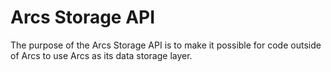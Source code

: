 # Arcs Storage API

The purpose of the Arcs Storage API is to make it possible for code outside of Arcs to use Arcs as its data storage 
layer.

